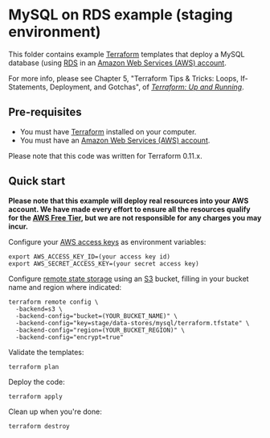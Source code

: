 # MySQL on RDS example (staging environment)

This folder contains example [Terraform](https://www.terraform.io/) templates that deploy a MySQL database  (using 
[RDS](https://aws.amazon.com/rds/) in an [Amazon Web Services (AWS) account](http://aws.amazon.com/). 

For more info, please see Chapter 5, "Terraform Tips & Tricks: Loops, If-Statements, Deployment, and Gotchas", of 
*[Terraform: Up and Running](http://www.terraformupandrunning.com)*.

## Pre-requisites

* You must have [Terraform](https://www.terraform.io/) installed on your computer. 
* You must have an [Amazon Web Services (AWS) account](http://aws.amazon.com/).

Please note that this code was written for Terraform 0.11.x.

## Quick start

**Please note that this example will deploy real resources into your AWS account. We have made every effort to ensure 
all the resources qualify for the [AWS Free Tier](https://aws.amazon.com/free/), but we are not responsible for any
charges you may incur.** 

Configure your [AWS access 
keys](http://docs.aws.amazon.com/general/latest/gr/aws-sec-cred-types.html#access-keys-and-secret-access-keys) as 
environment variables:

```
export AWS_ACCESS_KEY_ID=(your access key id)
export AWS_SECRET_ACCESS_KEY=(your secret access key)
```

Configure [remote state storage](https://www.terraform.io/docs/state/remote/) using an [S3](https://aws.amazon.com/s3/) 
bucket, filling in your bucket name and region where indicated:

```
terraform remote config \
  -backend=s3 \
  -backend-config="bucket=(YOUR_BUCKET_NAME)" \
  -backend-config="key=stage/data-stores/mysql/terraform.tfstate" \
  -backend-config="region=(YOUR_BUCKET_REGION)" \
  -backend-config="encrypt=true"
```

Validate the templates:

```
terraform plan
```

Deploy the code:

```
terraform apply
```

Clean up when you're done:

```
terraform destroy
```